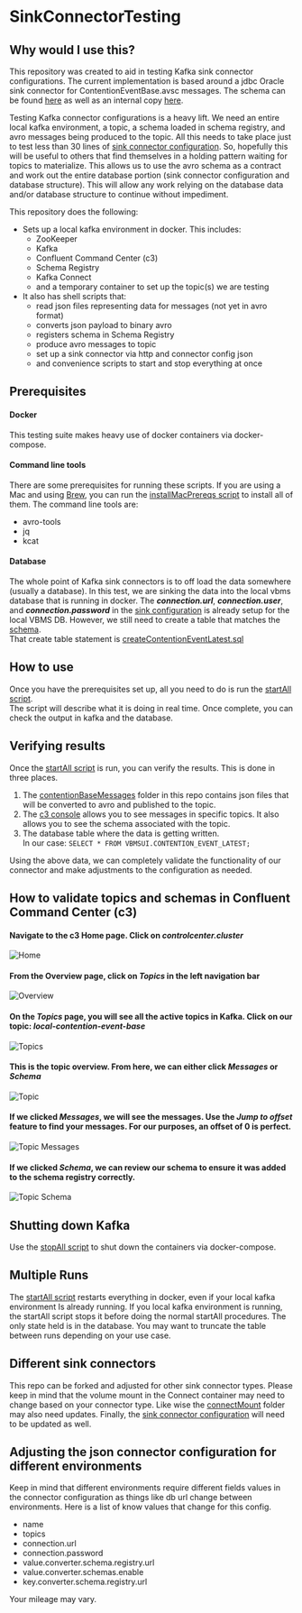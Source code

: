 # SinkConnectorTesting

## Why would I use this? 
This repository was created to aid in testing Kafka sink connector configurations.  The current implementation is
based around a jdbc Oracle sink connector for ContentionEventBase.avsc messages.  The schema can be found [here](https://github.com/department-of-veterans-affairs/bip-bie-claim-contention-sp/blob/master/sp-app/src/main/resources/avro/helpers/ContentionEventBase.avsc)
as well as an internal copy [here](./schemas/ContentionEventBase.avsc).

Testing Kafka connector configurations is a heavy lift.  We need an entire local kafka environment, a topic, a 
schema loaded in schema registry, and avro messages being produced to the topic.  All this needs to take place just to 
test less than 30 lines of [sink connector configuration](./connectConfigs/sinkConnector.json).  So, hopefully this will
be useful to others that find themselves in a holding pattern waiting for topics to materialize.  This allows us to use 
the avro schema as a contract and work out the entire database portion (sink connector configuration and database 
structure). This will allow any work relying on the database data and/or database structure to continue without impediment. 

This repository does the following:
- Sets up a local kafka environment in docker.  This includes:
  - ZooKeeper
  - Kafka
  - Confluent Command Center (c3)
  - Schema Registry
  - Kafka Connect
  - and a temporary container to set up the topic(s) we are testing
- It also has shell scripts that:
  - read json files representing data for messages (not yet in avro format)
  - converts json payload to binary avro
  - registers schema in Schema Registry
  - produce avro messages to topic
  - set up a sink connector via http and connector config json
  - and convenience scripts to start and stop everything at once 

## Prerequisites
#### Docker
This testing suite makes heavy use of docker containers via docker-compose.
#### Command line tools 
There are some prerequisites for running these scripts.  If you are using a Mac and using [Brew](https://brew.sh/), you can run the 
[installMacPrereqs script](./shellScripts/installMacPrereqs.sh) to install all of them.  The command line tools are: 
- avro-tools
- jq
- kcat
#### Database
The whole point of Kafka sink connectors is to off load the data somewhere (usually a database).  In this test, we are 
sinking the data into the local vbms database that is running in docker.  The ***connection.url***, ***connection.user***, 
and ***connection.password*** in the [sink configuration](./connectConfigs/sinkConnector.json) is already setup for the 
local VBMS DB.  However, we still need to create a table that matches the [schema](./schemas/ContentionEventBase.avsc).    
That create table statement is [createContentionEventLatest.sql](./sql/createContentionEventLatest.sql)

## How to use
Once you have the prerequisites set up, all you need to do is run the [startAll script](./shellScripts/startAll.sh).    
The script will describe what it is doing in real time.  Once complete, you can check the output in kafka and the database. 

## Verifying results
Once the [startAll script](./shellScripts/startAll.sh) is run, you can verify the results.  This is done in three 
places.
1. The [contentionBaseMessages](./contentionBaseMessages) folder in this repo contains json files that will be converted
to avro and published to the topic. 
2. The [c3 console](http://localhost:9021/) allows you to see messages in specific topics.  It also allows you to see 
the schema associated with the topic. 
3. The database table  where the data is getting written.    
In our case: `SELECT * FROM VBMSUI.CONTENTION_EVENT_LATEST;`

Using the above data, we can completely validate the functionality of our connector and make adjustments to the 
configuration as needed. 

## How to validate topics and schemas in Confluent Command Center (c3)
#### Navigate to the c3 Home page.  Click on ***controlcenter.cluster***
![Home](readMeImages/c3Home.png)
#### From the Overview page, click on ***Topics*** in the left navigation bar
![Overview](readMeImages/c3Overview.png)
#### On the ***Topics*** page, you will see all the active topics in Kafka.  Click on our topic: ***local-contention-event-base***
![Topics](readMeImages/c3Topics.png)
#### This is the topic overview.  From here, we can either click ***Messages*** or ***Schema***   
![Topic](readMeImages/c3Topic.png)
#### If we clicked ***Messages***, we will see the messages.  Use the ***Jump to offset*** feature to find your messages.  For our purposes, an offset of 0 is perfect. 
![Topic Messages](readMeImages/c3TopicMessages.png)
#### If we clicked ***Schema***, we can review our schema to ensure it was added to the schema registry correctly.
![Topic Schema](readMeImages/c3TopicSchema.png)

## Shutting down Kafka
Use the [stopAll script](./shellScripts/stopAll.sh) to shut down the containers via docker-compose.

## Multiple Runs
The [startAll script](./shellScripts/startAll.sh) restarts everything in docker, even if your local kafka environment
Is already running.  If you local kafka environment is running, the startAll script stops it before doing the normal 
startAll procedures.  The only state held is in the database. 
You may want to truncate the table between runs depending on your use case. 

## Different sink connectors
This repo can be forked and adjusted for other sink connector types.  Please keep in mind that the volume mount in the 
Connect container may need to change based on your connector type.  Like wise the [connectMount](./connectMount) folder may 
also need updates.  Finally, the [sink connector configuration](./connectConfigs/sinkConnector.json) will need to be
updated as well. 

## Adjusting the json connector configuration for different environments
Keep in mind that different environments require different fields values in the connector configuration as things 
like db url change between environments.  Here is a list of know values that change for this config.  
- name
- topics 
- connection.url 
- connection.password 
- value.converter.schema.registry.url 
- value.converter.schemas.enable 
- key.converter.schema.registry.url

Your mileage may vary. 
